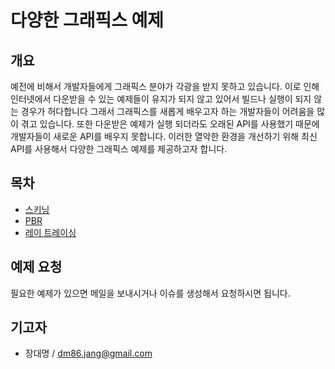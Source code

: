# 다양한 그래픽스 예제

## 개요

예전에 비해서 개발자들에게 그래픽스 분야가 각광을 받지 못하고 있습니다. 이로 인해 인터넷에서 다운받을 수 있는 예제들이 유지가 되지 않고 있어서 빌드나 실행이 되지 않는 경우가 허다합니다 그래서 그래픽스를 새롭게 배우고자 하는 개발자들이 어려움을 많이 겪고 있습니다. 또한 다운받은 예제가 실행 되더라도 오래된 API를 사용했기 때문에 개발자들이 새로운 API를 배우지 못합니다. 이러한 열악한 환경을 개선하기 위해 최신 API를 사용해서 다양한 그래픽스 예제를 제공하고자 합니다.

## 목차

* [스키닝](https://github.com/daemyung/graphics/tree/master/skinning)
* [PBR](https://github.com/daemyung/graphics/tree/master/pbr)
* [레이 트레이싱](https://github.com/daemyung/graphics/tree/master/ray_tracing)

## 예제 요청

필요한 예제가 있으면 메일을 보내시거나 이슈를 생성해서 요청하시면 됩니다.

## 기고자

* 장대명 / dm86.jang@gmail.com
